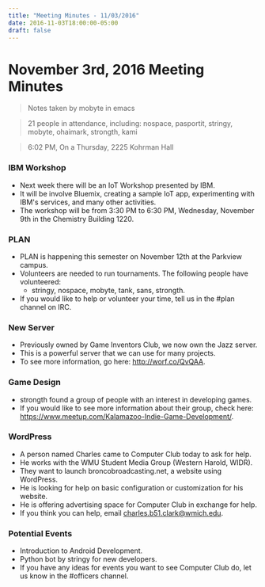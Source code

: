 ```yaml
---
title: "Meeting Minutes - 11/03/2016"
date: 2016-11-03T18:00:00-05:00
draft: false
---
```


# November 3rd, 2016 Meeting Minutes
> Notes taken by mobyte in emacs

> 21 people in attendance, including: nospace, pasportit, stringy, mobyte, ohaimark, strongth, kami

> 6:02 PM, On a Thursday, 2225 Kohrman Hall

### IBM Workshop
- Next week there will be an IoT Workshop presented by IBM.
- It will be involve Bluemix, creating a sample IoT app, experimenting with IBM's services, and many other activities.
- The workshop will be from 3:30 PM to 6:30 PM, Wednesday, November 9th in the Chemistry Building 1220.

### PLAN
- PLAN is happening this semester on November 12th at the Parkview campus.
- Volunteers are needed to run tournaments. The following people have volunteered:
  - stringy, nospace, mobyte, tank, sans, strongth.
- If you would like to help or volunteer your time, tell us in the #plan channel on IRC.
  
### New Server
- Previously owned by Game Inventors Club, we now own the Jazz server.
- This is a powerful server that we can use for many projects.
- To see more information, go here: http://worf.co/QvQAA.

### Game Design
- strongth found a group of people with an interest in developing games.
- If you would like to see more information about their group, check here: https://www.meetup.com/Kalamazoo-Indie-Game-Development/.

### WordPress
- A person named Charles came to Computer Club today to ask for help.
- He works with the WMU Student Media Group (Western Harold, WIDR).
- They want to launch broncobroadcasting.net, a website using WordPress.
- He is looking for help on basic configuration or customization for his website.
- He is offering advertising space for Computer Club in exchange for help.
- If you think you can help, email charles.b51.clark@wmich.edu.

### Potential Events
- Introduction to Android Development.
- Python bot by stringy for new developers.
- If you have any ideas for events you want to see Computer Club do, let us know in the #officers channel.
